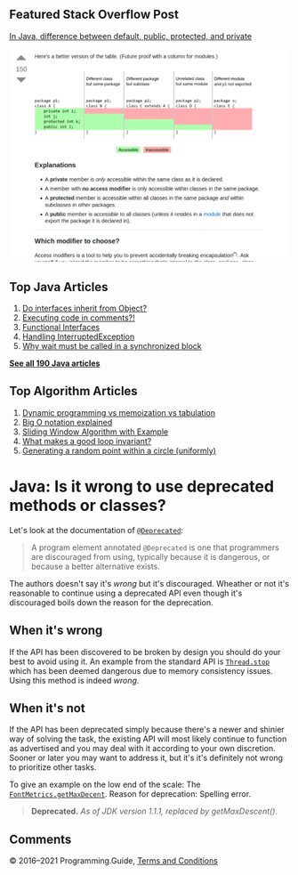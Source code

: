 



## Featured Stack Overflow Post

[In Java, difference between default, public, protected, and private](https://stackoverflow.com/a/33627846/276052)

[<img src="../images/so-featured-33627846.png" alt="StackOverflow screenshot thumbnail" class="screenshot" />](https://stackoverflow.com/a/33627846/276052)



## Top Java Articles

1.  [Do interfaces inherit from Object?](do-interfaces-inherit-from-object.html)
2.  [Executing code in comments?!](executing-code-in-comments.html)
3.  [Functional Interfaces](functional-interfaces.html)
4.  [Handling InterruptedException](handling-interrupted-exceptions.html)
5.  [Why wait must be called in a synchronized block](why-wait-must-be-in-synchronized.html)

[**See all 190 Java articles**](index.html)

## Top Algorithm Articles

1.  [Dynamic programming vs memoization vs tabulation](../dynamic-programming-vs-memoization-vs-tabulation.html)
2.  [Big O notation explained](../big-o-notation-explained.html)
3.  [Sliding Window Algorithm with Example](../sliding-window-example.html)
4.  [What makes a good loop invariant?](../what-makes-a-good-loop-invariant.html)
5.  [Generating a random point within a circle (uniformly)](../random-point-within-circle.html)

# Java: Is it wrong to use deprecated methods or classes?

Let's look at the documentation of [`@Deprecated`](https://docs.oracle.com/javase/8/docs/api/java/lang/Deprecated.html):

> A program element annotated `@Deprecated` is one that programmers are discouraged from using, typically because it is dangerous, or because a better alternative exists.

The authors doesn't say it's _wrong_ but it's discouraged. Wheather or not it's reasonable to continue using a deprecated API even though it's discouraged boils down the reason for the deprecation.

## When it's wrong

If the API has been discovered to be broken by design you should do your best to avoid using it. An example from the standard API is [`Thread.stop`](https://docs.oracle.com/javase/8/docs/api/java/lang/Thread.html#stop--) which has been deemed dangerous due to memory consistency issues. Using this method is indeed _wrong_.

## When it's not

If the API has been deprecated simply because there's a newer and shinier way of solving the task, the existing API will most likely continue to function as advertised and you may deal with it according to your own discretion. Sooner or later you may want to address it, but it's it's definitely not wrong to prioritize other tasks.

To give an example on the low end of the scale: The [`FontMetrics.getMaxDecent`](http://java.sun.com/j2se/1.5.0/docs/api/java/awt/FontMetrics.html#getMaxDecent%28%29). Reason for deprecation: Spelling error.

> **Deprecated.** _As of JDK version 1.1.1, replaced by getMaxDescent()._

## Comments



© 2016–2021 Programming.Guide, [Terms and Conditions](../terms-and-conditions.html)
